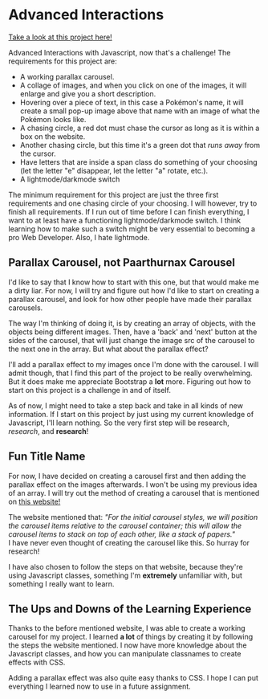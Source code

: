 # Advanced Interactions
[Take a look at this project here!](https://besartelezi.github.io/advanced-interactions/)

Advanced Interactions with Javascript, now that's a challenge! The requirements for this project are:
* A working parallax carousel.
* A collage of images, and when you click on one of the images, it will enlarge and give you a short description.
* Hovering over a piece of text, in this case a Pokémon's name, it will create a small pop-up image above that name with an image of what the Pokémon looks like. 
* A chasing circle, a red dot must chase the cursor as long as it is within a box on the website.
* Another chasing circle, but this time it's a green dot that *runs away* from the cursor.
* Have letters that are inside a span class do something of your choosing (let the letter "e" disappear, let the letter "a" rotate, etc.).
* A lightmode/darkmode switch

The minimum requirement for this project are just the three first requirements and one chasing circle of your choosing. I will however, try to finish all requirements. If I run out of time before I can finish everything, I want to at least have a functioning lightmode/darkmode switch. I think learning how to make such a switch might be very essential to becoming a pro Web Developer. Also, I hate lightmode. 

## Parallax Carousel, not Paarthurnax Carousel
I'd like to say that I know how to start with this one, but that would make me a dirty liar. For now, I will try and figure out how I'd like to start on creating a parallax carousel, and look for how other people have made their parallax carousels. </br>

The way I'm thinking of doing it, is by creating an array of objects, with the objects being different images. Then, have a 'back' and 'next' button at the sides of the carousel, that will just change the image src of the carousel to the next one in the array. But what about the parallax effect? <br>

I'll add a parallax effect to my images once I'm done with the carousel. I will admit though, that I find this part of the project to be really overwhelming. But it does make me appreciate Bootstrap a **lot** more. Figuring out how to start on this project is a challenge in and of itself.

As of now, I might need to take a step back and take in all kinds of new information. If I start on this project by just using my current knowledge of Javascript, I'll learn nothing. So the very first step will be research, *research*, and **research**!

## Fun Title Name
For now, I have decided on creating a carousel first and then adding the parallax effect on the images afterwards. I won't be using my previous idea of an array. I will try out the method of creating a carousel that is mentioned on [this website!](https://engineertodeveloper.com/create-a-carousel-with-vanilla-javascript/) <br>

The website mentioned that: *"For the initial carousel styles, we will position the carousel items relative to the carousel container; this will allow the carousel items to stack on top of each other, like a stack of papers."* </br>I have never even thought of creating the carousel like this. So hurray for research! <br>

I have also chosen to follow the steps on that website, because they're using Javascript classes, something I'm **extremely** unfamiliar with, but something I really want to learn. 

## The Ups and Downs of the Learning Experience
Thanks to the before mentioned website, I was able to create a working carousel for my project. I learned **a lot** of things by creating it by following the steps the website mentioned. I now have more knowledge about the Javascript classes, and how you can manipulate classnames to create effects with CSS. 

Adding a parallax effect was also quite easy thanks to CSS. I hope I can put everything I learned now to use in a future assignment.

##
